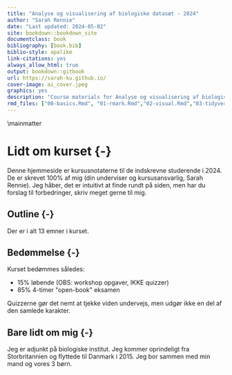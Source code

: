 ```yaml
--- 
title: "Analyse og visualisering af biologiske datasæt - 2024"
author: "Sarah Rennie"
date: "Last updated: 2024-05-02"
site: bookdown::bookdown_site
documentclass: book
bibliography: [book.bib]
biblio-style: apalike
link-citations: yes
always_allow_html: true
output: bookdown::gitbook
url: https://sarah-ku.github.io/
cover-image: ai_cover.jpeg
graphics: yes
description: "Course materials for Analyse og visualisering af biologiske datasæt 2024"
rmd_files: ["00-basics.Rmd", "01-rmark.Rmd","02-visual.Rmd","03-tidyverse.Rmd"]
---
```






\mainmatter



# Lidt om kurset {-}

Denne hjemmeside er kursusnotaterne til de indskrevne studerende i 2024. De er skrevet 100% af mig (din underviser og kursusansvarlig, Sarah Rennie). Jeg håber, det er intuitivt at finde rundt på siden, men har du forslag til forbedringer, skriv meget gerne til mig.

## Outline {-}

Der er i alt 13 emner i kurset.

## Bedømmelse {-}

Kurset bedømmes således:

* 15% løbende (OBS: workshop opgaver, IKKE quizzer)
* 85% 4-timer "open-book" eksamen

Quizzerne gør det nemt at tjekke viden undervejs, men udgør ikke en del af den samlede karakter.

## Bare lidt om mig {-}

Jeg er adjunkt på biologiske institut. Jeg kommer oprindeligt fra Storbritannien og flyttede til Danmark i 2015. Jeg bor sammen med min mand og vores 3 børn.
